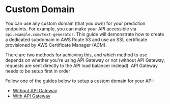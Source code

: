 # Custom Domain

You can use any custom domain (that you own) for your prediction endpoints. 
For example, you can make your API accessible via `api.example.com/text-generator`. 
This guide will demonstrate how to create a dedicated subdomain in 
AWS Route 53 and use an SSL certificate provisioned by AWS Certificate Manager (ACM).

There are two methods for achieving this, and which method to use depends on whether you're 
using API Gateway or not (without API Gateway, requests are sent directly to the API 
load balancer instead). API Gateway needs to be setup first in order 

Follow one of the guides below to setup a custom domain for your API:

- [Without API Gateway](dns.md)
- [With API Gateway](api-gateway.md)
